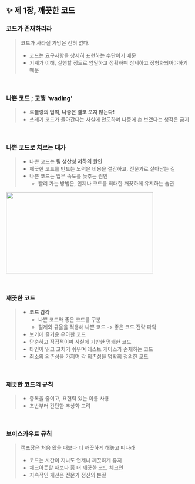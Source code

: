 ✨ 제 1장, 깨끗한 코드
----------------------

### 코드가 존재하리라
> 코드가 사라질 가망은 전혀 없다. 
>
> * 코드는 요구사항을 상세히 표현하는 수단이기 때문 <br>
> * 기계가 이해, 실행할 정도로 엄밀하고 정확하며 상세하고 정형화되어야하기 때문 <br>

<br/>

### 나쁜 코드 ; 고행 'wading'
> * __르블랑의 법칙, 나중은 결코 오지 않는다!__
> * 쓰레기 코드가 돌아간다는 사실에 안도하며 나중에 손 보겠다는 생각은 금지

<br/>

### 나쁜 코드로 치르는 대가
> * 나쁜 코드는 __팀 생산성 저하의 원인__
> * 깨끗한 코드를 만드는 노력은 비용을 절감하고, 전문가로 살아남는 길 
> * 나쁜 코드는 업무 속도를 늦추는 원인 
>   - 빨리 가는 방법은, 언제나 코드를 최대한 깨끗하게 유지하는 습관 
>   

 <img src="https://blog.kakaocdn.net/dn/cH8o5U/btqCNak0ILO/LqKsWlpZLCkk8gjX0YNsH1/img.jpg" width="400px" height="221px"></img><br/>
 
 <br/>
  
### 깨끗한 코드
> * __코드 감각__ 
>   - 나쁜 코드와 좋은 코드를 구분
>   - 절제와 규율을 적용해 나쁜 코드 -> 좋은 코드 전략 파악
> * 보기에 즐거운 우아한 코드 
> * 단순하고 직접적이며 사실에 기반한 명쾌한 코드
> * 타인이 읽고 고치기 쉬우며 테스트 케이스가 존재하는 코드 
> * 최소의 의존성을 가지며 각 의존성을 명확희 정의한 코드 

<br/>

### 깨끗한 코드의 규칙 
> * 중복을 줄이고, 표현력 있는 이름 사용 
> * 초반부터 간단한 추상화 고려

<br/>

### 보이스카우트 규칙 
> 캠프장은 처음 왔을 때보다 더 깨끗하게 해놓고 떠나라
>
> * 코드는 시간이 지나도 언제나 깨끗하게 유지 
> * 체크아웃할 때보다 좀 더 깨끗한 코드 체크인
> * 지속적인 개선은 전문가 정신의 본질 
